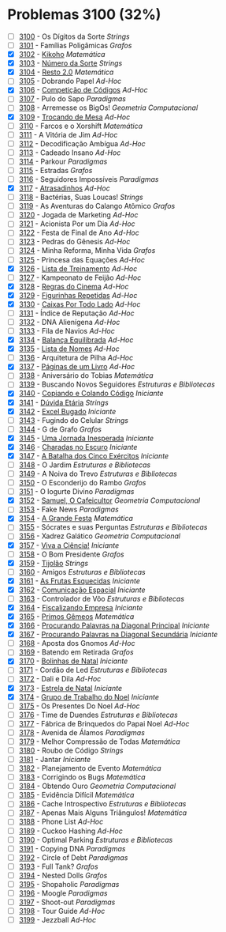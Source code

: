 # Problemas 3100 (32%)

  - [ ]  [3100](https://www.beecrowd.com.br/judge/pt/problems/view/3100) - Os Dígitos da Sorte *Strings*
  - [ ]  [3101](https://www.beecrowd.com.br/judge/pt/problems/view/3101) - Famílias Poligâmicas *Grafos*
  - [x]  [3102](https://www.beecrowd.com.br/judge/pt/problems/view/3102) - [Kikoho](https://github.com/potigol/beecrowd/blob/master/src/3100/3102.poti) *Matemática*
  - [x]  [3103](https://www.beecrowd.com.br/judge/pt/problems/view/3103) - [Número da Sorte](https://github.com/potigol/beecrowd/blob/master/src/3100/3103.poti) *Strings*
  - [x]  [3104](https://www.beecrowd.com.br/judge/pt/problems/view/3104) - [Resto 2.0](https://github.com/potigol/beecrowd/blob/master/src/3100/3104.poti) *Matemática*
  - [ ]  [3105](https://www.beecrowd.com.br/judge/pt/problems/view/3105) - Dobrando Papel *Ad-Hoc*
  - [x]  [3106](https://www.beecrowd.com.br/judge/pt/problems/view/3106) - [Competição de Códigos](https://github.com/potigol/beecrowd/blob/master/src/3100/3106.poti) *Ad-Hoc*
  - [ ]  [3107](https://www.beecrowd.com.br/judge/pt/problems/view/3107) - Pulo do Sapo *Paradigmas*
  - [ ]  [3108](https://www.beecrowd.com.br/judge/pt/problems/view/3108) - Arremesse os BigOs! *Geometria Computacional*
  - [x]  [3109](https://www.beecrowd.com.br/judge/pt/problems/view/3109) - [Trocando de Mesa](https://github.com/potigol/beecrowd/blob/master/src/3100/3109.poti) *Ad-Hoc*
  - [ ]  [3110](https://www.beecrowd.com.br/judge/pt/problems/view/3110) - Farcos e o Xorshift *Matemática*
  - [ ]  [3111](https://www.beecrowd.com.br/judge/pt/problems/view/3111) - A Vitória de Jim *Ad-Hoc*
  - [ ]  [3112](https://www.beecrowd.com.br/judge/pt/problems/view/3112) - Decodificação Ambígua *Ad-Hoc*
  - [ ]  [3113](https://www.beecrowd.com.br/judge/pt/problems/view/3113) - Cadeado Insano *Ad-Hoc*
  - [ ]  [3114](https://www.beecrowd.com.br/judge/pt/problems/view/3114) - Parkour *Paradigmas*
  - [ ]  [3115](https://www.beecrowd.com.br/judge/pt/problems/view/3115) - Estradas *Grafos*
  - [ ]  [3116](https://www.beecrowd.com.br/judge/pt/problems/view/3116) - Seguidores Impossíveis *Paradigmas*
  - [x]  [3117](https://www.beecrowd.com.br/judge/pt/problems/view/3117) - [Atrasadinhos](https://github.com/potigol/beecrowd/blob/master/src/3100/3117.poti) *Ad-Hoc*
  - [ ]  [3118](https://www.beecrowd.com.br/judge/pt/problems/view/3118) - Bactérias, Suas Loucas! *Strings*
  - [ ]  [3119](https://www.beecrowd.com.br/judge/pt/problems/view/3119) - As Aventuras do Calango Atômico *Grafos*
  - [ ]  [3120](https://www.beecrowd.com.br/judge/pt/problems/view/3120) - Jogada de Marketing *Ad-Hoc*
  - [ ]  [3121](https://www.beecrowd.com.br/judge/pt/problems/view/3121) - Acionista Por um Dia *Ad-Hoc*
  - [ ]  [3122](https://www.beecrowd.com.br/judge/pt/problems/view/3122) - Festa de Final de Ano *Ad-Hoc*
  - [ ]  [3123](https://www.beecrowd.com.br/judge/pt/problems/view/3123) - Pedras do Gênesis *Ad-Hoc*
  - [ ]  [3124](https://www.beecrowd.com.br/judge/pt/problems/view/3124) - Minha Reforma, Minha Vida *Grafos*
  - [ ]  [3125](https://www.beecrowd.com.br/judge/pt/problems/view/3125) - Princesa das Equações *Ad-Hoc*
  - [x]  [3126](https://www.beecrowd.com.br/judge/pt/problems/view/3126) - [Lista de Treinamento](https://github.com/potigol/beecrowd/blob/master/src/3100/3126.poti) *Ad-Hoc*
  - [ ]  [3127](https://www.beecrowd.com.br/judge/pt/problems/view/3127) - Kampeonato de Feijão *Ad-Hoc*
  - [x]  [3128](https://www.beecrowd.com.br/judge/pt/problems/view/3128) - [Regras do Cinema](https://github.com/potigol/beecrowd/blob/master/src/3100/3128.poti) *Ad-Hoc*
  - [x]  [3129](https://www.beecrowd.com.br/judge/pt/problems/view/3129) - [Figurinhas Repetidas](https://github.com/potigol/beecrowd/blob/master/src/3100/3129.poti) *Ad-Hoc*
  - [x]  [3130](https://www.beecrowd.com.br/judge/pt/problems/view/3130) - [Caixas Por Todo Lado](https://github.com/potigol/beecrowd/blob/master/src/3100/3130.poti) *Ad-Hoc*
  - [ ]  [3131](https://www.beecrowd.com.br/judge/pt/problems/view/3131) - Índice de Reputação *Ad-Hoc*
  - [ ]  [3132](https://www.beecrowd.com.br/judge/pt/problems/view/3132) - DNA Alienígena *Ad-Hoc*
  - [ ]  [3133](https://www.beecrowd.com.br/judge/pt/problems/view/3133) - Fila de Navios *Ad-Hoc*
  - [x]  [3134](https://www.beecrowd.com.br/judge/pt/problems/view/3134) - [Balança Equilibrada](https://github.com/potigol/beecrowd/blob/master/src/3100/3134.poti) *Ad-Hoc*
  - [x]  [3135](https://www.beecrowd.com.br/judge/pt/problems/view/3135) - [Lista de Nomes](https://github.com/potigol/beecrowd/blob/master/src/3100/3135.poti) *Ad-Hoc*
  - [ ]  [3136](https://www.beecrowd.com.br/judge/pt/problems/view/3136) - Arquitetura de Pilha *Ad-Hoc*
  - [x]  [3137](https://www.beecrowd.com.br/judge/pt/problems/view/3137) - [Páginas de um Livro](https://github.com/potigol/beecrowd/blob/master/src/3100/3137.poti) *Ad-Hoc*
  - [ ]  [3138](https://www.beecrowd.com.br/judge/pt/problems/view/3138) - Aniversário do Tobias *Matemática*
  - [ ]  [3139](https://www.beecrowd.com.br/judge/pt/problems/view/3139) - Buscando Novos Seguidores *Estruturas e Bibliotecas*
  - [x]  [3140](https://www.beecrowd.com.br/judge/pt/problems/view/3140) - [Copiando e Colando Código](https://github.com/potigol/beecrowd/blob/master/src/3100/3140.poti) *Iniciante*
  - [x]  [3141](https://www.beecrowd.com.br/judge/pt/problems/view/3141) - [Dúvida Etária](https://github.com/potigol/beecrowd/blob/master/src/3100/3141.poti) *Strings*
  - [x]  [3142](https://www.beecrowd.com.br/judge/pt/problems/view/3142) - [Excel Bugado](https://github.com/potigol/beecrowd/blob/master/src/3100/3142.poti) *Iniciante*
  - [ ]  [3143](https://www.beecrowd.com.br/judge/pt/problems/view/3143) - Fugindo do Celular *Strings*
  - [ ]  [3144](https://www.beecrowd.com.br/judge/pt/problems/view/3144) - G de Grafo *Grafos*
  - [x]  [3145](https://www.beecrowd.com.br/judge/pt/problems/view/3145) - [Uma Jornada Inesperada](https://github.com/potigol/beecrowd/blob/master/src/3100/3145.poti) *Iniciante*
  - [x]  [3146](https://www.beecrowd.com.br/judge/pt/problems/view/3146) - [Charadas no Escuro](https://github.com/potigol/beecrowd/blob/master/src/3100/3146.poti) *Iniciante*
  - [x]  [3147](https://www.beecrowd.com.br/judge/pt/problems/view/3147) - [A Batalha dos Cinco Exércitos](https://github.com/potigol/beecrowd/blob/master/src/3100/3147.poti) *Iniciante*
  - [ ]  [3148](https://www.beecrowd.com.br/judge/pt/problems/view/3148) - O Jardim *Estruturas e Bibliotecas*
  - [ ]  [3149](https://www.beecrowd.com.br/judge/pt/problems/view/3149) - A Noiva do Trevo *Estruturas e Bibliotecas*
  - [ ]  [3150](https://www.beecrowd.com.br/judge/pt/problems/view/3150) - O Esconderijo do Rambo *Grafos*
  - [ ]  [3151](https://www.beecrowd.com.br/judge/pt/problems/view/3151) - O Iogurte Divino *Paradigmas*
  - [x]  [3152](https://www.beecrowd.com.br/judge/pt/problems/view/3152) - [Samuel, O Cafeicultor](https://github.com/potigol/beecrowd/blob/master/src/3100/3152.poti) *Geometria Computacional*
  - [ ]  [3153](https://www.beecrowd.com.br/judge/pt/problems/view/3153) - Fake News *Paradigmas*
  - [x]  [3154](https://www.beecrowd.com.br/judge/pt/problems/view/3154) - [A Grande Festa](https://github.com/potigol/beecrowd/blob/master/src/3100/3154.poti) *Matemática*
  - [ ]  [3155](https://www.beecrowd.com.br/judge/pt/problems/view/3155) - Sócrates e suas Perguntas *Estruturas e Bibliotecas*
  - [ ]  [3156](https://www.beecrowd.com.br/judge/pt/problems/view/3156) - Xadrez Galático *Geometria Computacional*
  - [x]  [3157](https://www.beecrowd.com.br/judge/pt/problems/view/3157) - [Viva a Ciência!](https://github.com/potigol/beecrowd/blob/master/src/3100/3157.poti) *Iniciante*
  - [ ]  [3158](https://www.beecrowd.com.br/judge/pt/problems/view/3158) - O Bom Presidente *Grafos*
  - [x]  [3159](https://www.beecrowd.com.br/judge/pt/problems/view/3159) - [Tijolão](https://github.com/potigol/beecrowd/blob/master/src/3100/3159.poti) *Strings*
  - [ ]  [3160](https://www.beecrowd.com.br/judge/pt/problems/view/3160) - Amigos *Estruturas e Bibliotecas*
  - [x]  [3161](https://www.beecrowd.com.br/judge/pt/problems/view/3161) - [As Frutas Esquecidas](https://github.com/potigol/beecrowd/blob/master/src/3100/3161.poti) *Iniciante*
  - [x]  [3162](https://www.beecrowd.com.br/judge/pt/problems/view/3162) - [Comunicação Espacial](https://github.com/potigol/beecrowd/blob/master/src/3100/3162.poti) *Iniciante*
  - [ ]  [3163](https://www.beecrowd.com.br/judge/pt/problems/view/3163) - Controlador de Vôo *Estruturas e Bibliotecas*
  - [x]  [3164](https://www.beecrowd.com.br/judge/pt/problems/view/3164) - [Fiscalizando Empresa](https://github.com/potigol/beecrowd/blob/master/src/3100/3164.poti) *Iniciante*
  - [x]  [3165](https://www.beecrowd.com.br/judge/pt/problems/view/3165) - [Primos Gêmeos](https://github.com/potigol/beecrowd/blob/master/src/3100/3165.poti) *Matemática*
  - [x]  [3166](https://www.beecrowd.com.br/judge/pt/problems/view/3166) - [Procurando Palavras na Diagonal Principal](https://github.com/potigol/beecrowd/blob/master/src/3100/3166.poti) *Iniciante*
  - [x]  [3167](https://www.beecrowd.com.br/judge/pt/problems/view/3167) - [Procurando Palavras na Diagonal Secundária](https://github.com/potigol/beecrowd/blob/master/src/3100/3167.poti) *Iniciante*
  - [ ]  [3168](https://www.beecrowd.com.br/judge/pt/problems/view/3168) - Aposta dos Gnomos *Ad-Hoc*
  - [ ]  [3169](https://www.beecrowd.com.br/judge/pt/problems/view/3169) - Batendo em Retirada *Grafos*
  - [x]  [3170](https://www.beecrowd.com.br/judge/pt/problems/view/3170) - [Bolinhas de Natal](https://github.com/potigol/beecrowd/blob/master/src/3100/3170.poti) *Iniciante*
  - [ ]  [3171](https://www.beecrowd.com.br/judge/pt/problems/view/3171) - Cordão de Led *Estruturas e Bibliotecas*
  - [ ]  [3172](https://www.beecrowd.com.br/judge/pt/problems/view/3172) - Dali e Dila *Ad-Hoc*
  - [x]  [3173](https://www.beecrowd.com.br/judge/pt/problems/view/3173) - [Estrela de Natal](https://github.com/potigol/beecrowd/blob/master/src/3100/3173.poti) *Iniciante*
  - [x]  [3174](https://www.beecrowd.com.br/judge/pt/problems/view/3174) - [Grupo de Trabalho do Noel](https://github.com/potigol/beecrowd/blob/master/src/3100/3174.poti) *Iniciante*
  - [ ]  [3175](https://www.beecrowd.com.br/judge/pt/problems/view/3175) - Os Presentes Do Noel *Ad-Hoc*
  - [ ]  [3176](https://www.beecrowd.com.br/judge/pt/problems/view/3176) - Time de Duendes *Estruturas e Bibliotecas*
  - [ ]  [3177](https://www.beecrowd.com.br/judge/pt/problems/view/3177) - Fábrica de Brinquedos do Papai Noel *Ad-Hoc*
  - [ ]  [3178](https://www.beecrowd.com.br/judge/pt/problems/view/3178) - Avenida de Álamos *Paradigmas*
  - [ ]  [3179](https://www.beecrowd.com.br/judge/pt/problems/view/3179) - Melhor Compressão de Todas *Matemática*
  - [ ]  [3180](https://www.beecrowd.com.br/judge/pt/problems/view/3180) - Roubo de Código *Strings*
  - [ ]  [3181](https://www.beecrowd.com.br/judge/pt/problems/view/3181) - Jantar *Iniciante*
  - [ ]  [3182](https://www.beecrowd.com.br/judge/pt/problems/view/3182) - Planejamento de Evento *Matemática*
  - [ ]  [3183](https://www.beecrowd.com.br/judge/pt/problems/view/3183) - Corrigindo os Bugs *Matemática*
  - [ ]  [3184](https://www.beecrowd.com.br/judge/pt/problems/view/3184) - Obtendo Ouro *Geometria Computacional*
  - [ ]  [3185](https://www.beecrowd.com.br/judge/pt/problems/view/3185) - Evidência Difícil *Matemática*
  - [ ]  [3186](https://www.beecrowd.com.br/judge/pt/problems/view/3186) - Cache Introspectivo *Estruturas e Bibliotecas*
  - [ ]  [3187](https://www.beecrowd.com.br/judge/pt/problems/view/3187) - Apenas Mais Alguns Triângulos! *Matemática*
  - [ ]  [3188](https://www.beecrowd.com.br/judge/pt/problems/view/3188) - Phone List *Ad-Hoc*
  - [ ]  [3189](https://www.beecrowd.com.br/judge/pt/problems/view/3189) - Cuckoo Hashing *Ad-Hoc*
  - [ ]  [3190](https://www.beecrowd.com.br/judge/pt/problems/view/3190) - Optimal Parking *Estruturas e Bibliotecas*
  - [ ]  [3191](https://www.beecrowd.com.br/judge/pt/problems/view/3191) - Copying DNA *Paradigmas*
  - [ ]  [3192](https://www.beecrowd.com.br/judge/pt/problems/view/3192) - Circle of Debt *Paradigmas*
  - [ ]  [3193](https://www.beecrowd.com.br/judge/pt/problems/view/3193) - Full Tank? *Grafos*
  - [ ]  [3194](https://www.beecrowd.com.br/judge/pt/problems/view/3194) - Nested Dolls *Grafos*
  - [ ]  [3195](https://www.beecrowd.com.br/judge/pt/problems/view/3195) - Shopaholic *Paradigmas*
  - [ ]  [3196](https://www.beecrowd.com.br/judge/pt/problems/view/3196) - Moogle *Paradigmas*
  - [ ]  [3197](https://www.beecrowd.com.br/judge/pt/problems/view/3197) - Shoot-out *Paradigmas*
  - [ ]  [3198](https://www.beecrowd.com.br/judge/pt/problems/view/3198) - Tour Guide *Ad-Hoc*
  - [ ]  [3199](https://www.beecrowd.com.br/judge/pt/problems/view/3199) - Jezzball *Ad-Hoc*